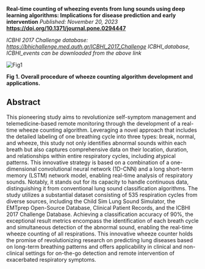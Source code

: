 **Real-time counting of wheezing events from lung sounds using deep learning algorithms: Implications for disease prediction and early intervention**
*Published: November 20, 2023*
**https://doi.org/10.1371/journal.pone.0294447**

*ICBHI 2017 Challenge database: https://bhichallenge.med.auth.gr/ICBHI_2017_Challenge*
*ICBHI_database, ICBHI_events can be downloaded from the above link*

![Fig1](https://github.com/sunghoon-most/Wheeze_Counter/assets/76245832/475d93d4-d3f3-45a4-8f3f-89f98eb78205)

**Fig 1. Overall procedure of wheeze counting algorithm development and applications.**

## Abstract 

  This pioneering study aims to revolutionize self-symptom management and telemedicine-based remote monitoring through the development of a real-time wheeze counting algorithm. Leveraging a novel approach that includes the detailed labeling of one breathing cycle into three types: break, normal, and wheeze, this study not only identifies abnormal sounds within each breath but also captures comprehensive data on their location, duration, and relationships within entire respiratory cycles, including atypical patterns. This innovative strategy is based on a combination of a one-dimensional convolutional neural network (1D-CNN) and a long short-term memory (LSTM) network model, enabling real-time analysis of respiratory sounds. Notably, it stands out for its capacity to handle continuous data, distinguishing it from conventional lung sound classification algorithms. The study utilizes a substantial dataset consisting of 535 respiration cycles from diverse sources, including the Child Sim Lung Sound Simulator, the EMTprep Open-Source Database, Clinical Patient Records, and the ICBHI 2017 Challenge Database. Achieving a classification accuracy of 90%, the exceptional result metrics encompass the identification of each breath cycle and simultaneous detection of the abnormal sound, enabling the real-time wheeze counting of all respirations. This innovative wheeze counter holds the promise of revolutionizing research on predicting lung diseases based on long-term breathing patterns and offers applicability in clinical and non-clinical settings for on-the-go detection and remote intervention of exacerbated respiratory symptoms.
